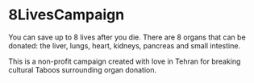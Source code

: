 # 8LivesCampaign
You can save up to 8 lives after you die.
There are 8 organs that can be donated: the liver, lungs, heart, kidneys, pancreas and small intestine.

This is a non-profit campaign created with love in Tehran for breaking cultural Taboos surrounding organ donation.
